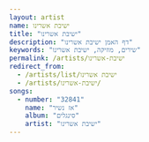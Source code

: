 ```yaml
---
layout: artist
name: ישיבת אשרינו
title: "ישיבת אשרינו"
description: "דף האמן ישיבת אשרינו"
keywords: "שירים, מוזיקה, ישיבת אשרינו"
permalink: /artists/ישיבת-אשרינו
redirect_from:
  - /artists/list/ישיבת אשרינו
  - /artists/ישיבת-אשרינו/
songs:
  - number: "32841"
    name: "אז נשיר"
    album: "סינגלים"
    artist: "ישיבת אשרינו"
---
```

